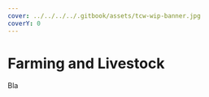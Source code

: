 ```yaml
---
cover: ../../../../.gitbook/assets/tcw-wip-banner.jpg
coverY: 0
---
```


# Farming and Livestock

Bla
